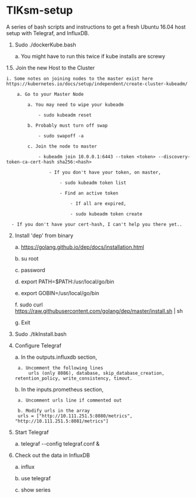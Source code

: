 # TIKsm-setup
A series of bash scripts and instructions to get a fresh Ubuntu 16.04 host setup with Telegraf, and InfluxDB.

1. Sudo ./dockerKube.bash

	a. You might have to run this twice if kube installs are screwy
  
  
1.5. Join the new Host to the Cluster

	i. Some notes on joining nodes to the master exist here https://kubernetes.io/docs/setup/independent/create-cluster-kubeadm/
		
		a. Go to your Master Node
		
			a. You may need to wipe your kubeadm
			
				- sudo kubeadm reset
				
			b. Probably must turn off swap
			
				- sudo swapoff -a
				
			c. Join the node to master
			
				- kubeadm join 10.0.0.1:6443 --token <token> --discovery-token-ca-cert-hash sha256:<hash>
					
					- If you don't have your token, on master,
						
						- sudo kubeadm token list
						
						- Find an active token
							
							- If all are expired,
							
							- sudo kubeadm token create
          
	  - If you don't have your cert-hash, I can't help you there yet..


2. Install 'dep' from binary

	a. https://golang.github.io/dep/docs/installation.html
	
	b. su root
	
	c. password
	
	d. export PATH=$PATH:/usr/local/go/bin

	e. export GOBIN=/usr/local/go/bin
	
	f. sudo curl https://raw.githubusercontent.com/golang/dep/master/install.sh | sh
	
	g. Exit


3. Sudo ./tikInstall.bash


4. Configure Telegraf
	
	a. In the outputs.influxdb section,
		
		a. Uncomment the following lines
			urls (only 8086), database, skip_database_creation, retention_policy, write_consistency, timout.
	
	b. In the inputs.prometheus section,
	
		a. Uncomment urls line if commented out
		
		b. Modify urls in the array
		urls = ["http://10.111.251.5:8080/metrics", "http://10.111.251.5:8081/metrics"]


5. Start Telegraf
	
	a. telegraf --config telegraf.conf &


6. Check out the data in InfluxDB
	
	a. influx
	
	b. use telegraf
	
	c. show series
